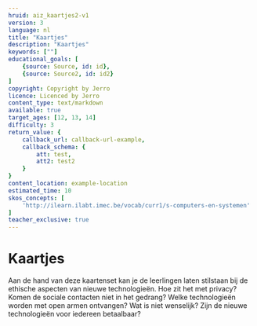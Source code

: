 ```yaml
---
hruid: aiz_kaartjes2-v1
version: 3
language: nl
title: "Kaartjes"
description: "Kaartjes"
keywords: [""]
educational_goals: [
    {source: Source, id: id}, 
    {source: Source2, id: id2}
]
copyright: Copyright by Jerro
licence: Licenced by Jerro
content_type: text/markdown
available: true
target_ages: [12, 13, 14]
difficulty: 3
return_value: {
    callback_url: callback-url-example,
    callback_schema: {
        att: test,
        att2: test2
    }
}
content_location: example-location
estimated_time: 10
skos_concepts: [
    'http://ilearn.ilabt.imec.be/vocab/curr1/s-computers-en-systemen'
]
teacher_exclusive: true
---
```


# Kaartjes
Aan de hand van deze kaartenset kan je de leerlingen laten stilstaan bij de ethische aspecten van nieuwe technologieën. Hoe zit het met privacy? Komen de sociale contacten niet in het gedrang? Welke technologieën worden met open armen ontvangen? Wat is niet wenselijk? Zijn de nieuwe technologieën voor iedereen betaalbaar? 
